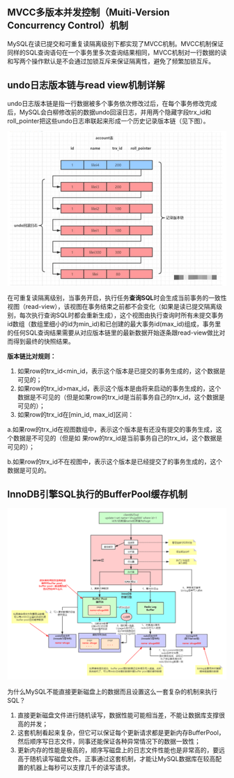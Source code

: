 ## MVCC多版本并发控制（Muiti-Version Concurrency Control）机制

MySQL在读已提交和可重复读隔离级别下都实现了MVCC机制。MVCC机制保证同样的SQL查询语句在一个事务里多次查询结果相同，MVCC机制对一行数据的读和写两个操作默认是不会通过加锁互斥来保证隔离性，避免了频繁加锁互斥。



## undo日志版本链与read view机制详解

undo日志版本链是指一行数据被多个事务依次修改过后，在每个事务修改完成后，MySQL会白柳修改前的数据undo回滚日志，并用两个隐藏字段trx_id和roll_pointer把这些undo日志串联起来形成一个历史记录版本链（见下图）。

![undo日志版本链](./images/undo日志版本链.png)

在可重复读隔离级别，当事务开启，执行任务**查询SQL**时会生成当前事务的一致性视图（read-view），该视图在事务结束之前都不会变化（如果是读已提交隔离级别，每次执行查询SQL时都会重新生成），这个视图由执行查询时所有未提交事务id数组（数组里细小的id为min_id)和已创建的最大事务id(max_id)组成，事务里的任何SQL查询结果需要从对应版本链里的最新数据开始逐条跟read-view做比对而得到最终的快照结果。

**版本链比对规则：**

1. 如果row的trx_id<min_id，表示这个版本是已提交的事务生成的，这个数据是可见的；
2. 如果row的trx_id>max_id，表示这个版本是由将来启动的事务生成的，这个数据是不可见的（但是如果row的trx_id是当前事务自己的trx_id，这个数据是可见的）；
3. 如果row的trx_id在[min_id, max_id]区间：

​		a.如果row的trx_id在视图数组中，表示这个版本是有还没有提交的事务生成，这个数据是不可见的（但是如		果row的trx_id是当前事务自己的trx_id，这个数据是可见的）；

​		b.如果row的trx_id不在视图中，表示这个版本是已经提交了的事务生成的，这个数据是可见的。



## InnoDB引擎SQL执行的BufferPool缓存机制

![InnoDB引擎SQL执行的BufferPool缓存机制](./images/InnoDB引擎SQL执行的BufferPool缓存机制.png)

为什么MySQL不能直接更新磁盘上的数据而且设置这么一套复杂的机制来执行SQL？

1. 直接更新磁盘文件进行随机读写，数据性能可能相当差，不能让数据库支撑很高的并发；
2. 这套机制看起来复杂，但它可以保证每个更新请求都是更新内存BufferPool，然后顺序写日志文件，同事还能保证各种异常情况下的数据一致性；
3. 更新内存的性能是极高的，顺序写磁盘上的日志文件性能也是非常高的，要远高于随机读写磁盘文件。正事通过这套机制，才能让MySQL数据库在较高配置的机器上每秒可以支撑几千的读写请求。


